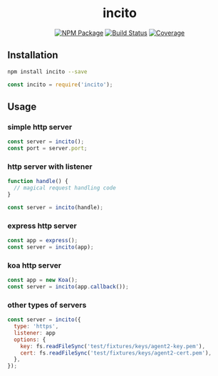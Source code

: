 <h1 align="center">incito</h1>

<p align="center">
  <a href="https://www.npmjs.com/package/incito"><img src="https://img.shields.io/npm/v/incito.svg?style=flat-square" alt="NPM Package"></a>
  <a href="https://travis-ci.com/gurpreetatwal/incito"><img src="https://img.shields.io/travis/com/gurpreetatwal/incito/master?style=flat-square" alt="Build Status"></a>
  <a href="https://codecov.io/gh/gurpreetatwal/incito"><img src="https://img.shields.io/codecov/c/github/gurpreetatwal/incito.svg?style=flat-square" alt="Coverage"></a>
</p>


## Installation

```sh
npm install incito --save
```

```js
const incito = require('incito');
```

## Usage
### simple http server
```js
const server = incito();
const port = server.port;
```

### http server with listener
```js
function handle() {
  // magical request handling code
}

const server = incito(handle);
```

### express http server
```js
const app = express();
const server = incito(app);
```

### koa http server
```js
const app = new Koa();
const server = incito(app.callback());
```

### other types of servers
```js
const server = incito({
  type: 'https',
  listener: app
  options: {
    key: fs.readFileSync('test/fixtures/keys/agent2-key.pem'),
    cert: fs.readFileSync('test/fixtures/keys/agent2-cert.pem'),
  },
});
